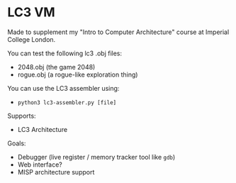 # LC3 VM

Made to supplement my "Intro to Computer Architecture" course at Imperial College London.

You can test the following lc3 .obj files:
  - 2048.obj (the game 2048)
  - rogue.obj (a rogue-like exploration thing)


You can use the LC3 assembler using:
  - `python3 lc3-assembler.py [file]`

Supports:
  - LC3 Architecture

Goals:
  - Debugger (live register / memory tracker tool like `gdb`)
  - Web interface?
  - MISP architecture support
